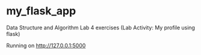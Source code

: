# my_flask_app
Data Structure and Algorithm Lab 4 exercises (Lab Activity: My profile using flask)

Running on http://127.0.0.1:5000
